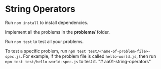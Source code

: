 # String Operators

Run `npm install` to install dependencies.

Implement all the problems in the __problems/__ folder.

Run `npm test` to test all your problems.

To test a specific problem, run `npm test test/<name-of-problem-file>-spec.js`.
For example, if the problem file is called `hello-world.js`, then run
`npm test test/hello-world-spec.js` to test it.
"# aa01-string-operators" 
